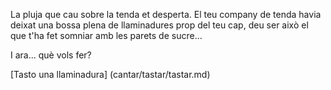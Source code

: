 La pluja que cau sobre la tenda et desperta. 
El teu company de tenda havia deixat una bossa plena de llaminadures prop del teu cap, deu ser això el que t'ha fet somniar amb les parets de sucre...

I ara... què vols fer?

[Tasto una llaminadura] (cantar/tastar/tastar.md)